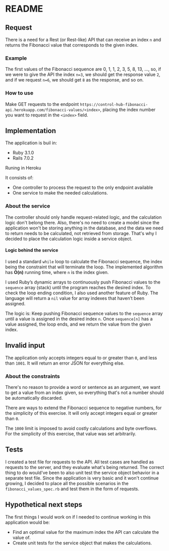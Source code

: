 # README

## Request
There is a need for a Rest (or Rest-like) API that can receive an index `n` and returns the Fibonacci value that corresponds to the given index.

### Example
The first values of the Fibonacci sequence are 0, 1, 1, 2, 3, 5, 8, 13, ..., so, if we were to give the API the index `n=3`, we should get the response value `2`, and if we request `n=6`, we should get `8` as the response, and so on.

### How to use
Make GET requests to the endpoint `https://control-hub-fibonacci-api.herokuapp.com/fibonacci-values/<index>`, placing the index number you want to request in the `<index>` field.

## Implementation

The application is buil in:

* Ruby 3.1.0
* Rails 7.0.2

Runing in Heroku

It consists of:
* One controller to process the request to the only endpoint available
* One service to make the needed calculations.

### About the service

The controller should only handle request-related logic, and the calculation logic don't belong there. Also, there's no need to create a model since the application won't be storing anything in the database, and the data we need to return needs to be calculated, not retrieved from storage. That's why I decided to place the calculation logic inside a service object.

#### Logic behind the service
I used a standard `while` loop to calculate the Fibonacci sequence, the index being the constraint that will terminate the loop. The implemented algorithm has **O(n)** running time, where `n` is the index given.

I used Ruby’s dynamic arrays to continuously push Fibonacci values to the `sequence` array (stack) until the program reaches the desired index. To check the loop ending condition, I also used another feature of Ruby. The language will return a `nil` value for array indexes that haven’t been assigned.

The logic is: Keep pushing Fibonacci sequence values to the `sequence` array until a value is assigned in the desired index `n`. Once `sequence[n]` has a value assigned, the loop ends, and we return the value from the given index.

## Invalid input
The application only accepts integers equal to or greater than `0`, and less than `1001`. It will return an error JSON for everything else.

### About the constraints
There's no reason to provide a word or sentence as an argument, we want to get a value from an index given, so everything that's not a number should be automatically discarded.

There are ways to extend the Fibonacci sequence to negative numbers, for the simplicity of this exercise. It will only accept integers equal or greater than `0`.

The `1000` limit is imposed to avoid costly calculations and byte overflows. For the simplicity of this exercise, that value was set arbitrarily.

## Tests
I created a test file for requests to the API. All test cases are handled as requests to the server, and they evaluate what's being returned. The correct thing to do would've been to also unit test the service object behavior in a separate test file. Since the application is very basic and it won't continue growing, I decided to place all the possible scenarios in the `fibonacci_values_spec.rb` and test them in the form of requests. 

## Hypothetical next steps
The first things I would work on if I needed to continue working in this application would be:
* Find an optimal value for the maximum index the API can calculate the value of.
* Create unit tests for the service object that makes the calculations.
